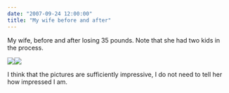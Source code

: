 ```yaml
---
date: "2007-09-24 12:00:00"
title: "My wife before and after"
---
```




My wife, before and after losing 35 pounds. Note that she had two kids in the process.

<img decoding="async" src="https://lh3.googleusercontent.com/lemire/Rve8x968XNI/AAAAAAAAAgo/9a-Ze8Qp-bQ/s288/Nathalie_avant.JPG" /><img decoding="async" src="https://lh3.googleusercontent.com/lemire/Rve8x968XOI/AAAAAAAAAgw/v5huDEOXXPE/s288/Nathalie_apres.JPG" />

I think that the pictures are sufficiently impressive, I do not need to tell her how impressed I am.

